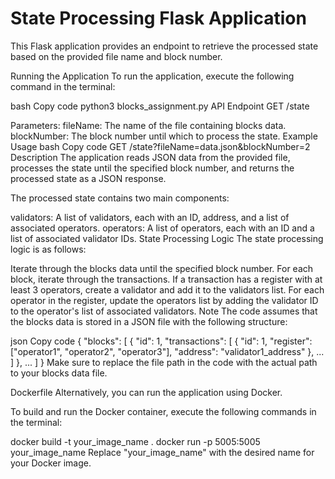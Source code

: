 
# State Processing Flask Application
This Flask application provides an endpoint to retrieve the processed state based on the provided file name and block number.

Running the Application
To run the application, execute the following command in the terminal:

bash
Copy code
python3 blocks_assignment.py
API Endpoint
GET /state

Parameters:
fileName: The name of the file containing blocks data.
blockNumber: The block number until which to process the state.
Example Usage
bash
Copy code
GET /state?fileName=data.json&blockNumber=2
Description
The application reads JSON data from the provided file, processes the state until the specified block number, and returns the processed state as a JSON response.

The processed state contains two main components:

validators: A list of validators, each with an ID, address, and a list of associated operators.
operators: A list of operators, each with an ID and a list of associated validator IDs.
State Processing Logic
The state processing logic is as follows:

Iterate through the blocks data until the specified block number.
For each block, iterate through the transactions.
If a transaction has a register with at least 3 operators, create a validator and add it to the validators list.
For each operator in the register, update the operators list by adding the validator ID to the operator's list of associated validators.
Note
The code assumes that the blocks data is stored in a JSON file with the following structure:

json
Copy code
{
    "blocks": [
        {
            "id": 1,
            "transactions": [
                {
                    "id": 1,
                    "register": ["operator1", "operator2", "operator3"],
                    "address": "validator1_address"
                },
                ...
            ]
        },
        ...
    ]
}
Make sure to replace the file path in the code with the actual path to your blocks data file.

Dockerfile
Alternatively, you can run the application using Docker.

To build and run the Docker container, execute the following commands in the terminal:

docker build -t your_image_name .
docker run -p 5005:5005 your_image_name
Replace "your_image_name" with the desired name for your Docker image.